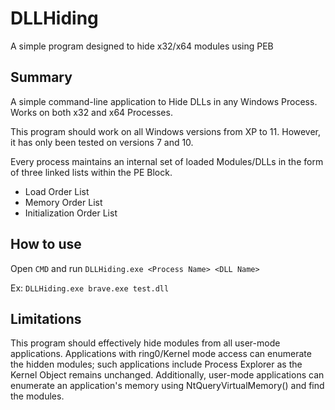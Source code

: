 # DLLHiding
A simple program designed to hide x32/x64 modules using PEB

## Summary
A simple command-line application to Hide DLLs in any Windows Process. Works on both x32 and x64 Processes.

This program should work on all Windows versions from XP to 11. However,  it has only been tested on versions 7 and 10.

Every process maintains an internal set of loaded Modules/DLLs in the form of three linked lists within the PE Block.
- Load Order List
- Memory Order List
- Initialization Order List

## How to use
Open `CMD` and run
```DLLHiding.exe <Process Name> <DLL Name>```

Ex: ```DLLHiding.exe brave.exe test.dll```

## Limitations
This program should effectively hide modules from all user-mode applications. Applications with ring0/Kernel mode access can enumerate the hidden modules; such applications include Process Explorer as the Kernel Object remains unchanged. Additionally, user-mode applications can enumerate an application's memory using NtQueryVirtualMemory() and find the modules.
